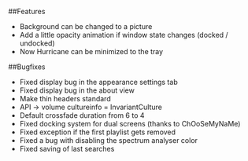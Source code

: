 ##Features
- Background can be changed to a picture
- Add a little opacity animation if window state changes (docked / undocked)
- Now Hurricane can be minimized to the tray

##Bugfixes
- Fixed display bug in the appearance settings tab
- Fixed display bug in the about view
- Make thin headers standard
- API -> volume cultureinfo = InvariantCulture
- Default crossfade duration from 6 to 4
- Fixed docking system for dual screens (thanks to ChOoSeMyNaMe)
- Fixed exception if the first playlist gets removed
- Fixed a bug with disabling the spectrum analyser color
- Fixed saving of last searches
